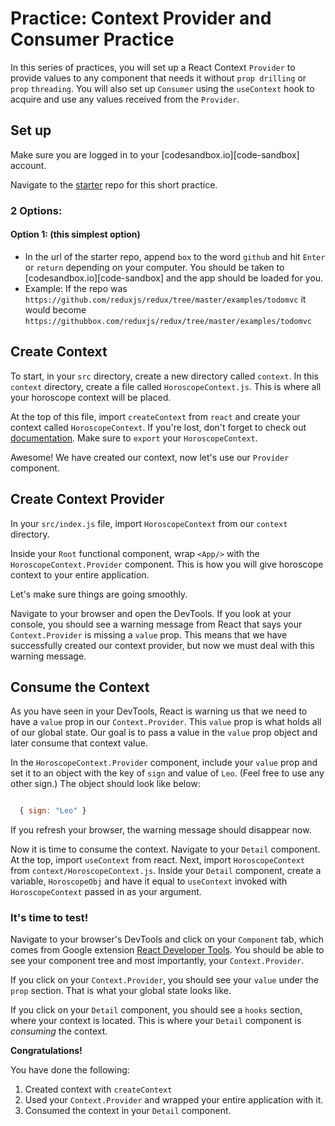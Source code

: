 # Practice: Context Provider and Consumer Practice

In this series of practices, you will set up a React Context `Provider` to
provide values to any component that needs it without `prop drilling` or `prop`
`threading`. You will also set up `Consumer` using the `useContext` hook to
acquire and use any values received from the `Provider`.
 
## Set up

Make sure you are logged in to your [codesandbox.io][code-sandbox] account.

Navigate to the [starter][starter] repo for this short practice.

### 2 Options:

#### Option 1: (this simplest option)

- In the url of the starter repo, append `box` to the word `github` and hit
  `Enter` or `return` depending on your computer. You should be taken to
  [codesandbox.io][code-sandbox] and the app should be loaded for you.
- Example: If the repo was
  `https://github.com/reduxjs/redux/tree/master/examples/todomvc` it would
  become `https://githubbox.com/reduxjs/redux/tree/master/examples/todomvc`


## Create Context

To start, in your `src` directory, create a new directory called `context`. In
this `context` directory, create a file called `HoroscopeContext.js`. This is
where all your horoscope context will be placed.

At the top of this file, import `createContext` from `react` and create your
context called `HoroscopeContext`. If you're lost, don't forget to check out
[documentation][create-context]. Make sure to `export` your `HoroscopeContext`.

Awesome! We have created our context, now let's use our `Provider` component.

## Create Context Provider

In your `src/index.js` file, import `HoroscopeContext` from our `context`
directory.

Inside your `Root` functional component, wrap `<App/>` with the
`HoroscopeContext.Provider` component. This is how you will give horoscope
context to your entire application.

Let's make sure things are going smoothly.

Navigate to your browser and open the DevTools. If you look at your console, you
should see a warning message from React that says your `Context.Provider` is
missing a `value` prop. This means that we have successfully created our context
provider, but now we must deal with this warning message.

## Consume the Context

As you have seen in your DevTools, React is warning us that we need to have a
`value` prop in our `Context.Provider`. This `value` prop is what holds all of
our global state. Our goal is to pass a value in the `value` prop object and
later consume that context value.

In the `HoroscopeContext.Provider` component, include your `value` prop and set
it to an object with the key of `sign` and value of `Leo`. (Feel free to use any
other sign.) The object should look like below:

```js

  { sign: "Leo" }

```

If you refresh your browser, the warning message should disappear now.

Now it is time to consume the context. Navigate to your `Detail` component. At
the top, import `useContext` from react. Next, import `HoroscopeContext` from
`context/HoroscopeContext.js`. Inside your `Detail` component, create a
variable, `HoroscopeObj` and have it equal to `useContext` invoked with
`HoroscopeContext` passed in as your argument.

### It's time to test!

Navigate to your browser's DevTools and click on your `Component` tab, which
comes from Google extension [React Developer Tools][react-devtools]. You should
be able to see your component tree and most importantly, your
`Context.Provider`.

If you click on your `Context.Provider`, you should see your `value` under the
`prop` section. That is what your global state looks like.

If you click on your `Detail` component, you should see a `hooks` section, where
your context is located. This is where your `Detail` component is _consuming_
the context.

**Congratulations!**

You have done the following:

1. Created context with `createContext`
2. Used your `Context.Provider` and wrapped your entire application with it.
3. Consumed the context in your `Detail` component.

[starter]: ./starter
[create-context]: https://reactjs.org/docs/context.html#reactcreatecontext
[react-devtools]: https://chrome.google.com/webstore/detail/react-developer-tools/fmkadmapgofadopljbjfkapdkoienihi?hl=en
[starter]:https://github.com/orgs/appacademy-starters/repositories?type=all